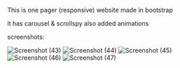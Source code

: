 This is one pager (responsive) website made in bootstrap

it has carousel & scrollspy
also added animations 


screenshots:

![Screenshot (43)](https://user-images.githubusercontent.com/95856189/174079302-42807011-9aad-4d11-bdda-18bda09c25ea.png)
![Screenshot (44)](https://user-images.githubusercontent.com/95856189/174079281-3b554da5-07de-463d-b7c7-7e169cd5c503.png)
![Screenshot (45)](https://user-images.githubusercontent.com/95856189/174079287-fee60f8b-45ec-4070-8387-fc5986441d68.png)
![Screenshot (46)](https://user-images.githubusercontent.com/95856189/174079298-766f3c9b-3121-4720-9e75-9eaf3d216eec.png)
![Screenshot (47)](https://user-images.githubusercontent.com/95856189/174079301-f790a4ac-6eb8-4daf-a00f-05eed294f8f8.png)

